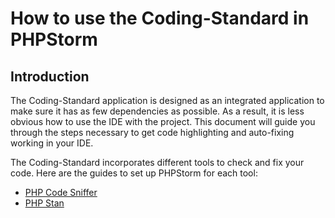 # How to use the Coding-Standard in PHPStorm

## Introduction

The Coding-Standard application is designed as an integrated application to make
sure it has as few dependencies as possible. As a result, it is less obvious how
to use the IDE with the project. This document will guide you through the steps
necessary to get code highlighting and auto-fixing working in your IDE.

The Coding-Standard incorporates different tools to check and fix your code.
Here are the guides to set up PHPStorm for each tool:

- [PHP Code Sniffer](phpCS/PhpCodeSniffer.md)
- [PHP Stan](phpStan/PhpStan.md)




